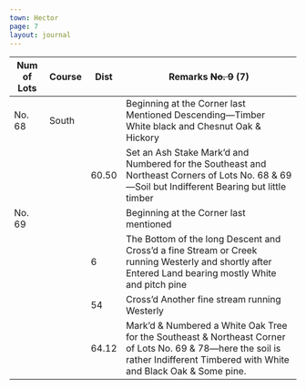 ```yaml
---
town: Hector
page: 7
layout: journal
---
```


| Num of Lots | Course | Dist | Remarks ~~No. 9~~ (7) | 
| - | - | - | - | 
| No. 68 | South | | Beginning at the Corner last Mentioned Descending—Timber White black and Chesnut Oak & Hickory |
| | | 60.50 | Set an Ash Stake Mark’d and Numbered for the Southeast and Northeast Corners of Lots No. 68 & 69—Soil but Indifferent Bearing but little timber |
| No. 69 | | | Beginning at the Corner last mentioned |
| | | 6 | The Bottom of the long Descent and Cross’d a fine Stream or Creek running Westerly and shortly after Entered Land bearing mostly White and pitch pine |
| | | 54 | Cross’d Another fine stream running Westerly |
| | | 64.12 | Mark’d & Numbered a White Oak Tree for the Southeast & Northeast Corner of Lots No. 69 & 78—here the soil is rather Indifferent Timbered with White and Black Oak & Some pine. |
